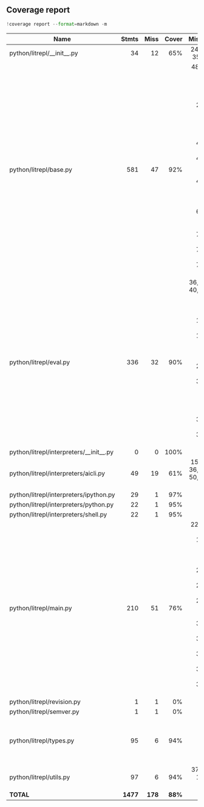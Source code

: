 ## Coverage report

``` python
!coverage report --format=markdown -m
```

<!--result-->
| Name                                        |    Stmts |     Miss |   Cover |   Missing |
|-------------------------------------------- | -------: | -------: | ------: | --------: |
| python/litrepl/\_\_init\_\_.py              |       34 |       12 |     65% |24-29, 35-40 |
| python/litrepl/base.py                      |      581 |       47 |     92% |48, 60, 91, 101, 149, 184, 224-230, 240, 246, 418, 429-430, 454-459, 467, 477-478, 508, 588, 645-646, 703, 725-727, 771-780, 798-803 |
| python/litrepl/eval.py                      |      336 |       32 |     90% |36, 39-40, 87-88, 100, 131, 157-158, 182-184, 199, 208, 284-290, 309-310, 328, 337, 362, 374-377, 390-391 |
| python/litrepl/interpreters/\_\_init\_\_.py |        0 |        0 |    100% |           |
| python/litrepl/interpreters/aicli.py        |       49 |       19 |     61% |15-17, 36, 40-50, 59-65 |
| python/litrepl/interpreters/ipython.py      |       29 |        1 |     97% |        68 |
| python/litrepl/interpreters/python.py       |       22 |        1 |     95% |        39 |
| python/litrepl/interpreters/shell.py        |       22 |        1 |     95% |        26 |
| python/litrepl/main.py                      |      210 |       51 |     76% |22-24, 194, 197-200, 243, 252, 269-274, 276-278, 289-300, 313, 316-317, 325-329, 338-346, 348-349, 355-356 |
| python/litrepl/revision.py                  |        1 |        1 |      0% |         2 |
| python/litrepl/semver.py                    |        1 |        1 |      0% |         2 |
| python/litrepl/types.py                     |       95 |        6 |     94% |140, 145, 151, 155, 159, 162 |
| python/litrepl/utils.py                     |       97 |        6 |     94% |37, 55, 129-132 |
|                                   **TOTAL** | **1477** |  **178** | **88%** |           |
<!--noresult-->
